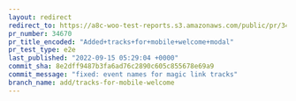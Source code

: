 ```yaml
---
layout: redirect
redirect_to: https://a8c-woo-test-reports.s3.amazonaws.com/public/pr/34670/e2e/index.html
pr_number: 34670
pr_title_encoded: "Added+tracks+for+mobile+welcome+modal"
pr_test_type: e2e
last_published: "2022-09-15 05:29:04 +0000"
commit_sha: 8e2dff9487b3fa6ad76c2890c605c855678e69a9
commit_message: "fixed: event names for magic link tracks"
branch_name: add/tracks-for-mobile-welcome
---
```

